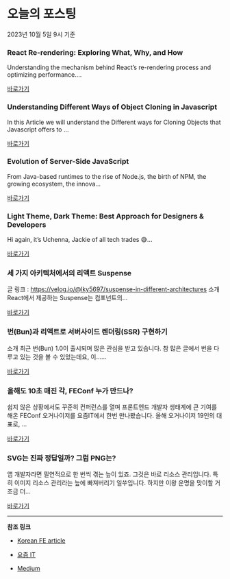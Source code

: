 # 오늘의 포스팅 
2023년 10월 5일 9시 기준 

### React Re-rendering: Exploring What, Why, and How 

 Understanding the mechanism behind React’s re-rendering process and optimizing performance.... 

 [바로가기](https://medium.com/simform-engineering/react-re-rendering-exploring-what-why-and-how-d180d5305892?responsesOpen=true&sortBy=REVERSE_CHRON&source=topic_portal_recommended_stories---------0-84----------react----------21be6023_c9ab_40b4_85cd_f0d990657674-------) 

### Understanding Different Ways of Object Cloning in Javascript 

 In this Article we will understand the Different ways for Cloning Objects that Javascript offers to ... 

 [바로가기](https://medium.com/@aniket.kapoor/understanding-different-ways-of-object-cloning-in-javascript-550a3b5f2670?responsesOpen=true&sortBy=REVERSE_CHRON&source=topic_portal_recommended_stories---------0-84----------javascript----------0e373015_8040_423f_b67f_27ae4b8e6330-------) 

### Evolution of Server-Side JavaScript 

 From Java-based runtimes to the rise of Node.js, the birth of NPM, the growing ecosystem, the innova... 

 [바로가기](https://medium.com/itnext/evolution-of-server-side-javascript-314a8d408da4?responsesOpen=true&sortBy=REVERSE_CHRON&source=topic_portal_recommended_stories---------0-107----------typescript----------fcae667b_82d3_407b_b5a4_cd9df6d791e6-------) 

### Light Theme, Dark Theme: Best Approach for Designers & Developers 

 Hi again, it’s Uchenna, Jackie of all tech trades 😅... 

 [바로가기](https://medium.com/@urchymanny/light-theme-dark-theme-best-approach-for-designers-developers-68c84dbe7f4c?responsesOpen=true&sortBy=REVERSE_CHRON&source=topic_portal_recommended_stories---------0-84----------frontend----------2109d19c_4f7d_48a9_8d51_1379d28f4953-------) 

###  세 가지 아키텍처에서의 리액트 Suspense 

 글 링크 : https://velog.io/@lky5697/suspense-in-different-architectures 소개 React에서 제공하는 Suspense는 컴포넌트의... 

 [바로가기](https://kofearticle.substack.com/p/korean-fe-article-suspense) 

###  번(Bun)과 리액트로 서버사이드 렌더링(SSR) 구현하기 

 소개 최근 번(Bun) 1.0이 출시되며 많은 관심을 받고 있습니다. 참 많은 글에서 번을 다루고 있는 것을 볼 수 있었는데요, 이…... 

 [바로가기](https://kofearticle.substack.com/p/korean-fe-article-bun-ssr) 

### 올해도 10초 매진 각, FEConf 누가 만드나? 

 쉽지 않은 상황에서도 꾸준히 컨퍼런스를 열며 프론트엔드 개발자 생태계에 큰 기여를 해온 FEConf 오거나이저를 요즘IT에서 한번 만나봤습니다. 올해 오거나이저 19인의 대표로, ... 

 [바로가기](https://yozm.wishket.com/magazine/detail/2254/) 

### SVG는 진짜 정답일까? 그럼 PNG는? 

 앱 개발자라면 필연적으로 한 번씩 겪는 늪이 있죠. 그것은 바로 리소스 관리입니다. 특히 이미지 리소스 관리라는 늪에 빠져버리기 일쑤입니다. 하지만 이왕 운명을 맞이할 거 조금 더... 

 [바로가기](https://yozm.wishket.com/magazine/detail/2252/) 

---

**참조 링크**

- [Korean FE article](https://kofearticle.substack.com) 

- [요즘 IT](https://yozm.wishket.com/magazine) 

- [Medium](https://medium.com) 

